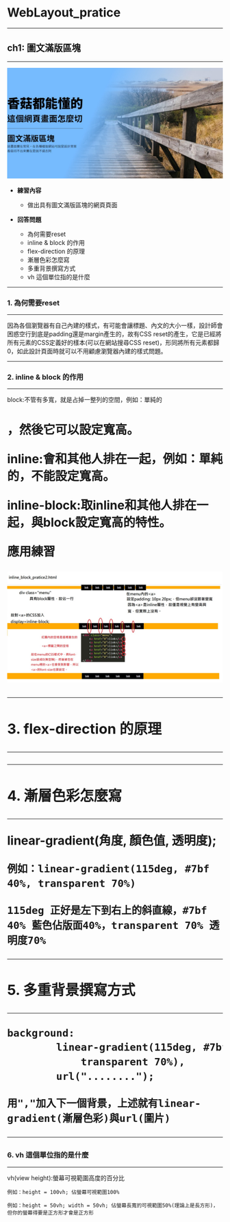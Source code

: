 # WebLayout_pratice

***
## ch1: 圖文滿版區塊
***

![image](https://github.com/JohnnyOfSnow/WebLayout_pratice/blob/master/ch1/image/ch1hw.jpg)

* **練習內容**
  * 做出具有圖文滿版區塊的網頁頁面

* **回答問題**
  * 為何需要reset
  * inline & block 的作用
  * flex-direction 的原理
  * 漸層色彩怎麼寫
  * 多重背景撰寫方式
  * vh 這個單位指的是什麼

***
### 1. 為何需要reset
***

因為各個瀏覽器有自己內建的樣式，有可能會讓標題、內文的大小一樣，設計師會困惑空行到底是padding還是margin產生的，故有CSS reset的產生，它是已經將所有元素的CSS定義好的樣本(可以在網站搜尋CSS reset)，形同將所有元素都歸0，如此設計頁面時就可以不用顧慮瀏覽器內建的樣式問題。


***
### 2. inline & block 的作用
***

block:不管有多寬，就是占掉一整列的空間，例如：單純的<h1> ，然後它可以設定寬高。

inline:會和其他人排在一起，例如：單純的<a>，不能設定寬高。

inline-block:取inline和其他人排在一起，與block設定寬高的特性。

應用練習

![image](https://github.com/JohnnyOfSnow/WebLayout_pratice/blob/master/ch1/image/inline_block2.jpg)

***
### 3. flex-direction 的原理
***

***
### 4. 漸層色彩怎麼寫
***

linear-gradient(角度, 顏色值, 透明度);

``例如：linear-gradient(115deg, #7bf 40%, transparent 70%) ``

``115deg 正好是左下到右上的斜直線，#7bf 40% 藍色佔版面40%，transparent 70% 透明度70%``

***
### 5. 多重背景撰寫方式
***

```html
background: 
		linear-gradient(115deg, #7bf 40%, 
			transparent 70%),
		url("........");
```

``用","加入下一個背景，上述就有linear-gradient(漸層色彩)與url(圖片)``

***
### 6. vh 這個單位指的是什麼
***

vh(view height):螢幕可視範圍高度的百分比

``例如：height = 100vh; 佔螢幕可視範圍100%``

``例如：height = 50vh; width = 50vh; 佔螢幕長寬的可視範圍50%(理論上是長方形)，但你的螢幕得要是正方形才會是正方形``